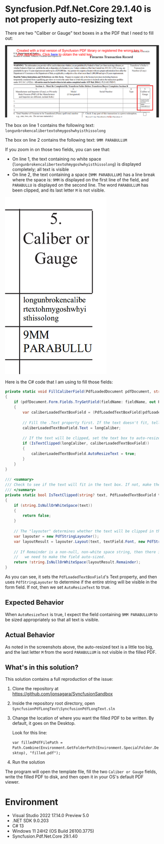 # Syncfusion.Pdf.Net.Core 29.1.40 is not properly auto-resizing text

There are two "Caliber or Gauge" text boxes in a the PDF that I need to fill out:

![Screenshot of government form with the two Caliber or Gauge fields highlighted in red](./docs/images/TopOfPDF.png)

The box on line 1 contains the following text: `longunbrokencalibertextohmygoshwhyisthissolong`

The box on line 2 contains the following text: `9MM PARABULLUM`

If you zoom in on those two fields, you can see that:

- On line 1, the text containing no white space (`longunbrokencalibertextohmygoshwhyisthissolong`) is displayed completely; all text is visible
- On line 2, the text containing a space (`9MM PARABULLUM`) has a line break where the space is: `9MM` is displayed on the first line of the field, and `PARABULLU` is displayed on the second line. The word `PARABULLUM` has been clipped, and its last letter `M` is not visible.

![Closeup screenshot of the two filled Caliber or Gauge fields](./docs/images/CaliberGaugeCloseUp.png)

Here is the C# code that I am using to fill those fields:

```csharp
private static void FillCaliberField(PdfLoadedDocument pdfDocument, string fieldName, string longCaliber)
{
    if (pdfDocument.Form.Fields.TryGetField(fieldName: fieldName, out PdfLoadedField pdfLoadedField1))
    {
        var caliberLoadedTextBoxField = (PdfLoadedTextBoxField)pdfLoadedField1;

        // Fill the .Text property first. If the text doesn't fit, tell Syncfusion to auto-resize the text to fit.
        caliberLoadedTextBoxField.Text = longCaliber;

        // If the text will be clipped, set the text box to auto-resize the text so that it fits.
        if (IsTextClipped(longCaliber, caliberLoadedTextBoxField))
        {
            caliberLoadedTextBoxField.AutoResizeText = true;
        }
    }
}

/// <summary>
/// Check to see if the text will fit in the text box. If not, make the text box an auto-size field.
/// </summary>
private static bool IsTextClipped(string? text, PdfLoadedTextBoxField textField)
{
    if (string.IsNullOrWhiteSpace(text))
    {
        return false;
    }

    // The "layouter" determines whether the text will be clipped in the given textbox.
    var layouter = new PdfStringLayouter();
    var layoutResult = layouter.Layout(text, textField.Font, new PdfStringFormat(textField.TextAlignment), new SizeF(textField.Bounds.Width, textField.Bounds.Height));

    // If Remainder is a non-null, non-white space string, then there is clipped text, and
    //   we need to make the field auto-sized.
    return !string.IsNullOrWhiteSpace(layoutResult.Remainder);
}
```

As you can see, it sets the `PdfLoadedTextBoxField`'s Text property, and then uses `PdfStringLayouter` to determine if the entire string will be visible in the form field. If not, then we set `AutoResizeText` to true.

## Expected Behavior

When `AutoResizeText` is true, I expect the field containing `9MM PARABULLUM` to be sized appropriately so that all text is visible.

## Actual Behavior

As noted in the screenshots above, the auto-resized text is a little too big, and the last letter `M` from the word `PARABULLUM` is not visible in the filled PDF.

## What's in this solution?

This solution contains a full reproduction of the issue:

1. Clone the repository at https://github.com/jonsagara/SyncfusionSandbox
1. Inside the repository root directory, open `SyncfusionPdfLongText\SyncfusionPdfLongText.sln`
1. Change the location of where you want the filled PDF to be written. By default, it goes on the Desktop.
   
   Look for this line:

   `var filledPdfFilePath = Path.Combine(Environment.GetFolderPath(Environment.SpecialFolder.Desktop), "filled.pdf");`
1. Run the solution

The program will open the template file, fill the two `Caliber or Gauge` fields, write the filled PDF to disk, and then open it in your OS's default PDF viewer.


# Environment

- Visual Studio 2022 17.14.0 Preview 5.0
- .NET SDK 9.0.203
- C# 13
- Windows 11 24H2 (OS Build 26100.3775)
- Syncfusion.Pdf.Net.Core 29.1.40
